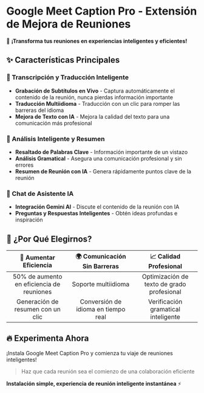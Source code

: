 # Google Meet Caption Pro - Extensión de Mejora de Reuniones

🚀 **¡Transforma tus reuniones en experiencias inteligentes y eficientes!**

## ✨ Características Principales

### 📝 Transcripción y Traducción Inteligente
- **Grabación de Subtítulos en Vivo** - Captura automáticamente el contenido de la reunión, nunca pierdas información importante
- **Traducción Multiidioma** - Traducción con un clic para romper las barreras del idioma
- **Mejora de Texto con IA** - Mejora la calidad del texto para una comunicación más profesional

### 🎯 Análisis Inteligente y Resumen
- **Resaltado de Palabras Clave** - Información importante de un vistazo
- **Análisis Gramatical** - Asegura una comunicación profesional y sin errores
- **Resumen de Reunión con IA** - Genera rápidamente puntos clave de la reunión

### 🤖 Chat de Asistente IA
- **Integración Gemini AI** - Discute el contenido de la reunión con IA
- **Preguntas y Respuestas Inteligentes** - Obtén ideas profundas e inspiración

## 🎁 ¿Por Qué Elegirnos?

| 💼 Aumentar Eficiencia | 🌍 Comunicación Sin Barreras | 📈 Calidad Profesional |
|:---:|:---:|:---:|
| 50% de aumento en eficiencia de reuniones | Soporte multiidioma | Optimización de texto de grado profesional |
| Generación de resumen con un clic | Conversión de idioma en tiempo real | Verificación gramatical inteligente |

## 🔥 Experimenta Ahora

¡Instala Google Meet Caption Pro y comienza tu viaje de reuniones inteligentes!

> Haz que cada reunión sea el comienzo de una colaboración eficiente

**Instalación simple, experiencia de reunión inteligente instantánea** ⚡
